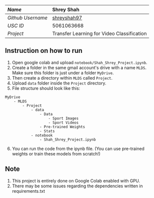 | _Name_            | Shrey Shah                                    |
| :---------------- | :-------------------------------------------- |
| _Github Username_ | [shreyshah97](https://github.com/shreyshah97) |
| _USC ID_          | 5061063668                                    |
| _Project_         | Transfer Learning for Video Classification    |

## Instruction on how to run

1. Open google colab and upload `notebook/Shah_Shrey_Project.ipynb`.
2. Create a folder in the same gmail account's drive with a name `MLDS`. Make sure this folder is just under a folder `MyDrive`.
3. Then create a directory within `MLDS` called `Project`.
4. Upload `data` folder inside the `Project` directory.
5. File structure should look like this:

```
MyDrive
    - MLDS
        - Project
            - data
                - Data
                    - Sport Images
                    - Sport Videos
                - Pre-trained Weights
                - Stats
            - notebook
                - Shah_Shrey_Project.ipynb
```

6. You can run the code from the ipynb file. (You can use pre-trained weights or train these models from scratch!)

## Note

1. This project is entirely done on Google Colab enabled with GPU.
2. There may be some issues regarding the dependencies written in requirements.txt
